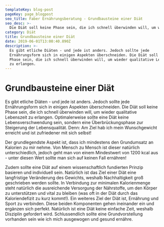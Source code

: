 ```yaml
---
templateKey: blog-post
pageKey: page_blogpost
seo_title: Faber Ernährungsberatung - Grundbausteine einer Diät
seo_desc: >-
  Die Diät soll keine Phase sein, die ich schnell überwinden will, um wieder qualitative Lebenszeit zu erlangen.
category: Diät
title: Grundbausteine einer Diät
date: 2019-06-01T13:00:40.890Z
description: >-
  Es gibt etliche Diäten - und jede ist anders. Jedoch sollte jede
  Ernährungsform sich in einigen Aspekten überschneiden. Die Diät soll keine
  Phase sein, die ich schnell überwinden will, um wieder qualitative Lebenszeit
  zu erlangen.
---
```

# Grundbausteine einer Diät

Es gibt etliche Diäten - und jede ist anders. Jedoch sollte jede Ernährungsform sich in einigen Aspekten überschneiden. Die Diät soll keine Phase sein, die ich schnell überwinden will, um wieder qualitative Lebenszeit zu erlangen. Optimalerweise sollte eine Diät keine Lebensverschwendung sein, sondern eine Überbrückungsphase zur Steigerung der Lebensqualität. Denn: Am Ziel hab ich mein Wunschgewicht erreicht und ist zufriedener mit sich selbst!

Der grundlegendste Aspekt ist, dass ich mindestens den Grundumsatz an Kalorien zu mir nehme. Von Mensch zu Mensch ist dieser natürlich unterschiedlich, jedoch geht man von einem Mindestwert von 1200 kcal aus - unter diesen Wert sollte man sich auf keinen Fall ernähren!

Zudem sollte eine Diät auf einem wissenschaftlich fundierten Prinzip basieren und individuell sein. Natürlich ist das Ziel einer Diät eine langfristige Veränderung des Gewichts, weshalb Nachhaltigkeit groß geschrieben werden sollte. In Verbindung zur minimalen Kalorienmenge steht natürlich die ausreichende Versorgung der Nährstoffe, um den Körper zu unterstützen und vital zu bleiben (was oft in der Diät durch das Kaloriendefizit zu kurz kommt!). Ein weiteres Ziel der Diät ist, Ernährung und Sport zu verbinden. Diese beiden Komponenten gehen ineinander ein und ergänzen sich perfekt. Natürlich ist eine Diät keine einfache Zeit, weshalb Disziplin gefordert wird. Schlussendlich sollte eine Grundvorstellung vorhanden sein wie ich mich ausgewogen und gesund ernähre.
